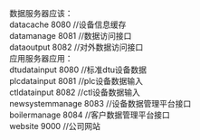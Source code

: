 数据服务器应该：<br/>
datacache 8080  //设备信息缓存<br/>
datamanage 8081 //数据访问接口<br/>
dataoutput 8082 //对外数据访问接口<br/>
应用服务器应用：<br/>
dtudatainput 8080 //标准dtu设备数据<br/>
plcdatainput 8081 //plc设备数据输入<br/>
ctldatainput 8082 //ctl设备数据输入<br/>
newsystemmanage 8083  //设备数据管理平台接口<br/>
boilermanage    8084  //客户数据管理平台接口<br/>
website         9000  //公司网站<br/>


